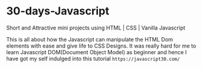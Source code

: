# 30-days-Javascript
Short and Attractive mini projects using HTML | CSS | Vanilla Javascript

This is all about how the Javascript can manipulate the HTML Dom elements with ease and give life to CSS Designs. It was really hard for me to learn Javascript DOM(Document Object Model) as beginner and hence I have got my self indulged into this tutorial `https://javascript30.com/`
